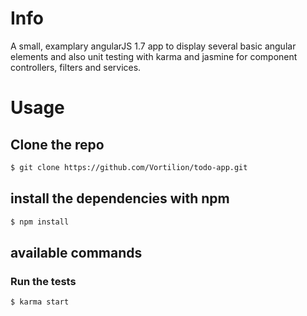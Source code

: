 # Info

A small, examplary angularJS 1.7 app to display several basic angular elements and also unit testing with
karma and jasmine for component controllers, filters and services.

# Usage

## Clone the repo

```bash
$ git clone https://github.com/Vortilion/todo-app.git
```

## install the dependencies with npm

```bash
$ npm install
```

## available commands

### Run the tests

```bash
$ karma start
```
